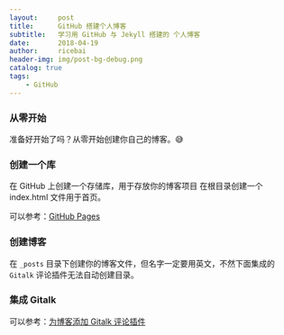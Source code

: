 ```yaml
---
layout:     post
title:      GitHub 搭建个人博客
subtitle:   学习用 GitHub 与 Jekyll 搭建的 个人博客
date:       2018-04-19
author:     ricebai
header-img: img/post-bg-debug.png
catalog: true
tags:
    - GitHub
---
```



### 从零开始

准备好开始了吗？从零开始创建你自己的博客。😅

### 创建一个库

在 GitHub 上创建一个存储库，用于存放你的博客项目
在根目录创建一个 index.html 文件用于首页。

可以参考：[GitHub Pages](https://pages.github.com)

### 创建博客

在 `_posts` 目录下创建你的博客文件，但名字一定要用英文，不然下面集成的 `Gitalk` 评论插件无法自动创建目录。

### 集成 Gitalk

可以参考：[为博客添加 Gitalk 评论插件](http://qiubaiying.top/2017/12/19/为博客添加-Gitalk-评论插件/)
